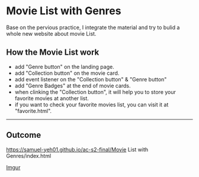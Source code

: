 # Movie List with Genres
Base on the pervious practice, I integrate the material and try to bulid a whole new website about movie List. 

## How the Movie List work
- add "Genre button" on the landing page.
- add "Collection button" on the movie card.
- add event listener on the "Collection button" & "Genre button"
- add "Genre Badges" at the end of movie cards.
- when clinking the "Collection button", it will help you to store your favorite movies at another list.
- if you want to check your favorite movies list, you can visit it at "favorite.html".
----

## Outcome 
https://samuel-yeh01.github.io/ac-s2-final/Movie List with Genres/index.html

[Imgur](https://i.imgur.com/F2iZb8P.png)
